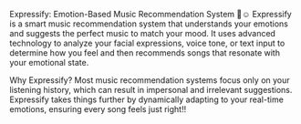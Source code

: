 Expressify: Emotion-Based Music Recommendation System 🎵☺️
Expressify is a smart music recommendation system that understands your emotions and suggests the perfect music to match your mood.
It uses advanced technology to analyze your facial expressions, voice tone, or text input to determine how you feel and then recommends songs that resonate with your emotional state.

Why Expressify?
Most music recommendation systems focus only on your listening history, which can result in impersonal and irrelevant suggestions.
Expressify takes things further by dynamically adapting to your real-time emotions, ensuring every song feels just right!!
